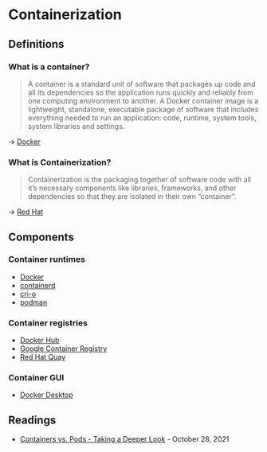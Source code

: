 # Containerization

## Definitions

### What is a container?

> A container is a standard unit of software that packages up code and all its dependencies so the application runs quickly and reliably from one computing environment to another. A Docker container image is a lightweight, standalone, executable package of software that includes everything needed to run an application: code, runtime, system tools, system libraries and settings.

→ [Docker](https://www.docker.com/resources/what-container/)

### What is Containerization?

> Containerization is the packaging together of software code with all it’s necessary components like libraries, frameworks, and other dependencies so that they are isolated in their own “container”.

→ [Red Hat](https://www.redhat.com/en/topics/cloud-native-apps/what-is-containerization)

## Components

### Container runtimes

* [Docker](../docker/docker.md)
* [containerd](../cncf/containerd.md)
* [cri-o](../cncf/cri-o.md)
* [podman](../podman.md)

### Container registries

* [Docker Hub](https://hub.docker.com/)
* [Google Container Registry](https://cloud.google.com/container-registry/)
* [Red Hat Quay](https://www.redhat.com/en/technologies/cloud-computing/quay)

### Container GUI

* [Docker Desktop](https://www.docker.com/products/docker-desktop)

## Readings

* [Containers vs. Pods - Taking a Deeper Look](https://iximiuz.com/en/posts/containers-vs-pods/) - October 28, 2021

